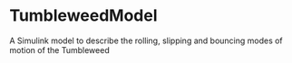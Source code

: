 # TumbleweedModel
A Simulink model to describe the rolling, slipping and bouncing modes of motion of the Tumbleweed
